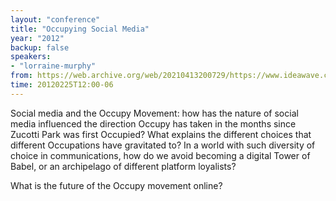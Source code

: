 ```yaml
---
layout: "conference"
title: "Occupying Social Media"
year: "2012"
backup: false
speakers:
- "lorraine-murphy"
from: https://web.archive.org/web/20210413200729/https://www.ideawave.ca/2012-conference/occupying-social-media
time: 20120225T12:00-06
---
```


Social media and the Occupy Movement: how has the nature of social media
influenced the direction Occupy has taken in the months since Zucotti Park
was first Occupied? What explains the different choices that different
Occupations have gravitated to? In a world with such diversity of choice
in communications, how do we avoid becoming a digital Tower of Babel,
or an archipelago of different platform loyalists?

What is the future of the Occupy movement online?
